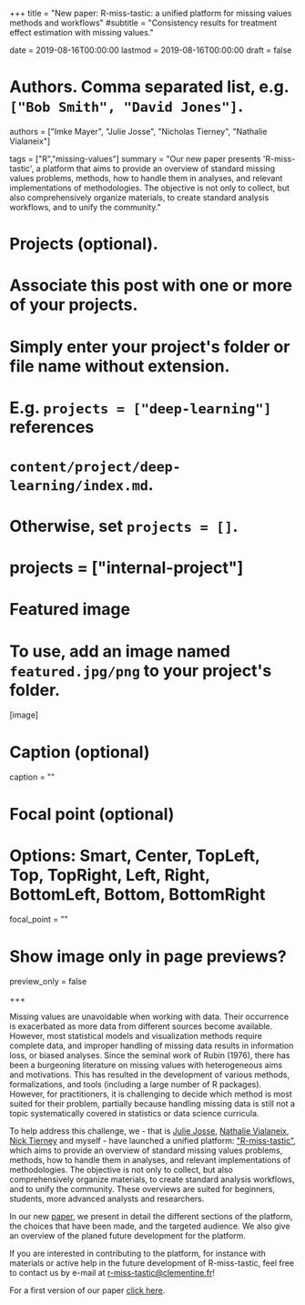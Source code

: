 +++
title = "New paper: R-miss-tastic: a unified platform for missing values methods and workflows"
#subtitle = "Consistency results for treatment effect estimation with missing values."

date = 2019-08-16T00:00:00
lastmod = 2019-08-16T00:00:00
draft = false

# Authors. Comma separated list, e.g. `["Bob Smith", "David Jones"]`.
authors = ["Imke Mayer", "Julie Josse", "Nicholas Tierney", "Nathalie Vialaneix"]

tags = ["R","missing-values"]
summary = "Our new paper presents 'R-miss-tastic', a platform that aims to provide an overview of standard missing values problems, methods, how to handle them in analyses, and relevant implementations of methodologies. The objective is not only to collect, but also comprehensively organize materials, to create standard analysis workflows, and to unify the community."

# Projects (optional).
#   Associate this post with one or more of your projects.
#   Simply enter your project's folder or file name without extension.
#   E.g. `projects = ["deep-learning"]` references 
#   `content/project/deep-learning/index.md`.
#   Otherwise, set `projects = []`.
# projects = ["internal-project"]

# Featured image
# To use, add an image named `featured.jpg/png` to your project's folder. 
[image]
  # Caption (optional)
   caption = ""

  # Focal point (optional)
  # Options: Smart, Center, TopLeft, Top, TopRight, Left, Right, BottomLeft, Bottom, BottomRight
  focal_point = ""

  # Show image only in page previews?
  preview_only = false

+++

Missing values are unavoidable when working with data. Their occurrence is exacerbated as more data from different sources become available. However, most statistical models and visualization methods require complete data, and improper handling of missing data results in information loss, or biased analyses. Since the seminal work of Rubin (1976), there has been a burgeoning literature on missing values with heterogeneous aims and motivations. This has resulted in the development of various methods, formalizations, and tools (including a large number of R packages). However, for practitioners, it is challenging to decide which method is most suited for their problem, partially because handling missing data is still not a topic systematically covered in statistics or data science curricula. 

To help address this challenge, we - that is [Julie Josse](http://juliejosse.com/), [Nathalie Vialaneix](http://www.nathalievialaneix.eu/), [Nick Tierney](https://www.njtierney.com/) and myself - have launched a unified platform: ["R-miss-tastic"](https://rmisstastic.netlify.com/), which aims to provide an overview of standard missing values problems, methods, how to handle them in analyses, and relevant implementations of methodologies. The objective is not only to collect, but also comprehensively organize materials, to create standard analysis workflows, and to unify the community. These overviews are suited for beginners, students, more advanced analysts and researchers.

In our new [paper](https://arxiv.org/abs/1908.04822), we present in detail the different sections of the platform, the choices that have been made, and the targeted audience. We also give an overview of the planed future development for the platform. 

If you are interested in contributing to the platform, for instance with materials or active help in the future development of R-miss-tastic, feel free to contact us by e-mail at r-miss-tastic@clementine.fr!

For a first version of our paper [click here](https://arxiv.org/abs/1908.04822).
